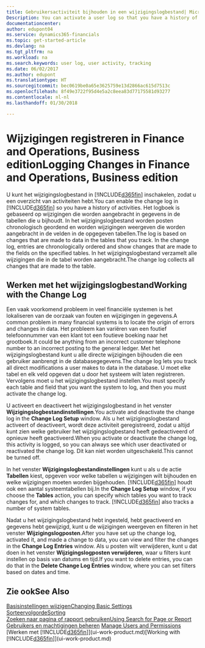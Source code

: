 ```yaml
---
title: Gebruikersactiviteit bijhouden in een wijzigingslogbestand| Microsoft Docs
Description: You can activate a user log so that you have a history of any changes made to data in tracked tables.
documentationcenter: 
author: edupont04
ms.service: dynamics365-financials
ms.topic: get-started-article
ms.devlang: na
ms.tgt_pltfrm: na
ms.workload: na
ms.search.keywords: user log, user activity, tracking
ms.date: 06/02/2017
ms.author: edupont
ms.translationtype: HT
ms.sourcegitcommit: bec0619be0a65e3625759e13d2866ac615d7513c
ms.openlocfilehash: 8f49e3722f95d4e5a2c8eea83d77175581d93277
ms.contentlocale: nl-nl
ms.lasthandoff: 01/30/2018

---
```

# <a name="logging-changes-in-finance-and-operations-business-edition"></a><span data-ttu-id="6b5f1-102">Wijzigingen registreren in Finance and Operations, Business edition</span><span class="sxs-lookup"><span data-stu-id="6b5f1-102">Logging Changes in Finance and Operations, Business edition</span></span> 
<span data-ttu-id="6b5f1-103">U kunt het wijzigingslogbestand in [!INCLUDE[d365fin](includes/d365fin_md.md)] inschakelen, zodat u een overzicht van activiteiten hebt.</span><span class="sxs-lookup"><span data-stu-id="6b5f1-103">You can enable the change log in [!INCLUDE[d365fin](includes/d365fin_md.md)] so you have a history of activities.</span></span> <span data-ttu-id="6b5f1-104">Het logboek is gebaseerd op wijzigingen die worden aangebracht in gegevens in de tabellen die u bijhoudt. In het wijzigingslogbestand worden posten chronologisch geordend en worden wijzigingen weergeven die worden aangebracht in de velden in de opgegeven tabellen.</span><span class="sxs-lookup"><span data-stu-id="6b5f1-104">The log is based on changes that are made to data in the tables that you track. In the change log, entries are chronologically ordered and show changes that are made to the fields on the specified tables.</span></span> <span data-ttu-id="6b5f1-105">In het wijzigingslogbestand verzamelt alle wijzigingen die in de tabel worden aangebracht.</span><span class="sxs-lookup"><span data-stu-id="6b5f1-105">The change log collects all changes that are made to the table.</span></span>  

## <a name="working-with-the-change-log"></a><span data-ttu-id="6b5f1-106">Werken met het wijzigingslogbestand</span><span class="sxs-lookup"><span data-stu-id="6b5f1-106">Working with the Change Log</span></span>
<span data-ttu-id="6b5f1-107">Een vaak voorkomend probleem in veel financiële systemen is het lokaliseren van de oorzaak van fouten en wijzigingen in gegevens.</span><span class="sxs-lookup"><span data-stu-id="6b5f1-107">A common problem in many financial systems is to locate the origin of errors and changes in data.</span></span> <span data-ttu-id="6b5f1-108">Het probleem kan variëren van een foutief telefoonnummer van een klant tot een foutieve boeking naar het grootboek.</span><span class="sxs-lookup"><span data-stu-id="6b5f1-108">It could be anything from an incorrect customer telephone number to an incorrect posting to the general ledger.</span></span> <span data-ttu-id="6b5f1-109">Met het wijzigingslogbestand kunt u alle directe wijzigingen bijhouden die een gebruiker aanbrengt in de databasegegevens.</span><span class="sxs-lookup"><span data-stu-id="6b5f1-109">The change log lets you track all direct modifications a user makes to data in the database.</span></span> <span data-ttu-id="6b5f1-110">U moet elke tabel en elk veld opgeven dat u door het systeem wilt laten registreren. Vervolgens moet u het wijzigingslogbestand instellen.</span><span class="sxs-lookup"><span data-stu-id="6b5f1-110">You must specify each table and field that you want the system to log, and then you must activate the change log.</span></span>  

<span data-ttu-id="6b5f1-111">U activeert en deactiveert het wijzigingslogbestand in het venster **Wijzigingslogbestandinstellingen**.</span><span class="sxs-lookup"><span data-stu-id="6b5f1-111">You activate and deactivate the change log in the **Change Log Setup** window.</span></span> <span data-ttu-id="6b5f1-112">Als u het wijzigingslogbestand activeert of deactiveert, wordt deze activiteit geregistreerd, zodat u altijd kunt zien welke gebruiker het wijzigingslogbestand heeft gedeactiveerd of opnieuw heeft geactiveerd.</span><span class="sxs-lookup"><span data-stu-id="6b5f1-112">When you activate or deactivate the change log, this activity is logged, so you can always see which user deactivated or reactivated the change log.</span></span> <span data-ttu-id="6b5f1-113">Dit kan niet worden uitgeschakeld.</span><span class="sxs-lookup"><span data-stu-id="6b5f1-113">This cannot be turned off.</span></span>  

<span data-ttu-id="6b5f1-114">In het venster **Wijzigingslogbestandinstellingen** kunt u als u de actie **Tabellen** kiest, opgeven voor welke tabellen u wijzigingen wilt bijhouden en welke wijzigingen moeten worden bijgehouden. [!INCLUDE[d365fin](includes/d365fin_md.md)] houdt ook een aantal systeemtabellen bij.</span><span class="sxs-lookup"><span data-stu-id="6b5f1-114">In the **Change Log Setup** window, if you choose the **Tables** action, you can specify which tables you want to track changes for, and which changes to track. [!INCLUDE[d365fin](includes/d365fin_md.md)] also tracks a number of system tables.</span></span>

<span data-ttu-id="6b5f1-115">Nadat u het wijzigingslogbestand hebt ingesteld, hebt geactiveerd en gegevens hebt gewijzigd, kunt u de wijzigingen weergeven en filteren in het venster **Wijzigingslogposten**.</span><span class="sxs-lookup"><span data-stu-id="6b5f1-115">After you have set up the change log, activated it, and made a change to data, you can view and filter the changes in the **Change Log Entries** window.</span></span> <span data-ttu-id="6b5f1-116">Als u posten wilt verwijderen, kunt u dat doen in het venster **Wijzigingslogposten verwijderen**, waar u filters kunt instellen op basis van datums en tijd.</span><span class="sxs-lookup"><span data-stu-id="6b5f1-116">If you want to delete entries, you can do that in the **Delete Change Log Entries** window, where you can set filters based on dates and time.</span></span>  

## <a name="see-also"></a><span data-ttu-id="6b5f1-117">Zie ook</span><span class="sxs-lookup"><span data-stu-id="6b5f1-117">See Also</span></span>
[<span data-ttu-id="6b5f1-118">Basisinstellingen wijzigen</span><span class="sxs-lookup"><span data-stu-id="6b5f1-118">Changing Basic Settings</span></span>](ui-change-basic-settings.md)  
[<span data-ttu-id="6b5f1-119">Sorteervolgorde</span><span class="sxs-lookup"><span data-stu-id="6b5f1-119">Sorting</span></span>](ui-sorting.md)  
[<span data-ttu-id="6b5f1-120">Zoeken naar pagina of rapport gebruiken</span><span class="sxs-lookup"><span data-stu-id="6b5f1-120">Using Search for Page or Report</span></span>](ui-search.md)  
<span data-ttu-id="6b5f1-121">[Gebruikers en machtigingen beheren](ui-how-users-permissions.md)  </span><span class="sxs-lookup"><span data-stu-id="6b5f1-121">[Manage Users and Permissions](ui-how-users-permissions.md)  </span></span>  
<span data-ttu-id="6b5f1-122">[Werken met [!INCLUDE[d365fin](includes/d365fin_md.md)]](ui-work-product.md)</span><span class="sxs-lookup"><span data-stu-id="6b5f1-122">[Working with [!INCLUDE[d365fin](includes/d365fin_md.md)]](ui-work-product.md)</span></span>  

